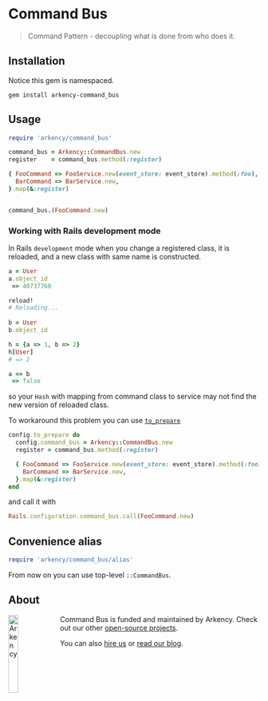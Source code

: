 # Command Bus

> Command Pattern - decoupling what is done from who does it.

## Installation

Notice this gem is namespaced.

    gem install arkency-command_bus

## Usage

```ruby
require 'arkency/command_bus'

command_bus = Arkency::CommandBus.new
register    = command_bus.method(:register)

{ FooCommand => FooService.new(event_store: event_store).method(:foo),
  BarCommand => BarService.new,
}.map(&:register)


command_bus.(FooCommand.new)

```

### Working with Rails development mode

In Rails `development` mode when you change a registered class, it is reloaded, and a new class with same name is constructed. 

```ruby
a = User
a.object_id
 => 40737760 

reload!
# Reloading...
 
b = User
b.object_id

h = {a => 1, b => 2}
h[User]
# => 2 

a == b
 => false 
```

so your `Hash` with mapping from command class to service may not find the new version of reloaded class.

To workaround this problem you can use [`to_prepare`](http://api.rubyonrails.org/classes/Rails/Railtie/Configuration.html#method-i-to_prepare)

```ruby
config.to_prepare do
  config.command_bus = Arkency::CommandBus.new
  register = command_bus.method(:register)

  { FooCommand => FooService.new(event_store: event_store).method(:foo),
    BarCommand => BarService.new,
  }.map(&:register)
end
```

and call it with

```ruby
Rails.configuration.command_bus.call(FooCommand.new)
```

## Convenience alias

```ruby
require 'arkency/command_bus/alias'
```

From now on you can use top-level `::CommandBus`.

## About

<img src="http://arkency.com/images/arkency.png" alt="Arkency" width="20%" align="left" />

Command Bus is funded and maintained by Arkency. Check out our other [open-source projects](https://github.com/arkency).

You can also [hire us](http://arkency.com) or [read our blog](http://blog.arkency.com).
